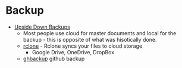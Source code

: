 Backup
======

* [Upside Down Backups](https://ivymike.dev/upside-down-backups.html)
    * Most people use cloud for master documents and local for the backup - this is opposite of what was hisotically done.
    * [rclone](https://rclone.org/) - Rclone syncs your files to cloud storage
        * Google Drive, OneDrive, DropBox
    * [ghbackup](https://github.com/qvl/ghbackup) github backup